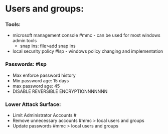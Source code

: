 # Users and groups:
### Tools:
- microsoft management console #mmc - can be used for most windows admin tools  
	- snap ins: file>add snap ins
- local security policy #lsp - windows policy changing and implementation

### Passwords: #lsp
- Max enforce password history
- Min password age: 15 days
- max password age: 45
- DISABLE REVERSIBLE ENCRYPTIONNNNNNN

### Lower Attack Surface:
- Limit Administrator Accounts #
- Remove unnecessary accounts  #mmc > local users and groups
- Update passwords #mmc > local users and groups
